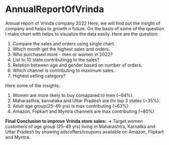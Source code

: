 # AnnualReportOfVrinda
Annual report of Vrinda company 2022
Here, we will find out the insight of company and helps to growth n future.
On the basis of some of the question I make chart with helps to visualize the data easily.
Here are the question:
1. Compare the sales and orders using single chart.
2. Which month get the highest sales and orders.
3. Who purchased more - men or women in 2022?
4. List to 10 state contributingg to the sales?
5. Relation between age and gender based on number of orders.
6. Which channel is contributing to maximum sales.
7. Highest selling category?

Here some of the insights:
1. Women are more likely to buy comapared to men (~64%).
2. Maharasthra, karnataka and Uttar Pradesh are thr top 3 states (~35%).
3. Adult age group(25-49 yrs) is max contributing (~63%)
4. Amazon, Flipkart and Myntra channels are max contributing (~80%)

**Final Conclusion to improve Vrinda store sales:**
-> Target women customers of age group (25-49 yrs) living in Maharashtra, Karnatka and Uttar Pradesh by showing ads/offers/coupons available on Amazon, Flipkart and Myntra.
